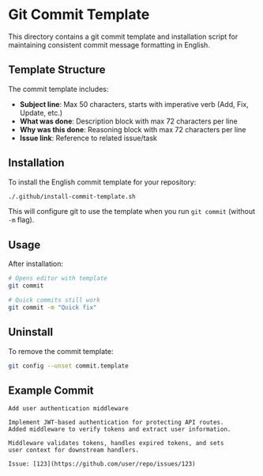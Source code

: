 # Git Commit Template

This directory contains a git commit template and installation script for maintaining consistent commit message formatting in English.

## Template Structure

The commit template includes:
- **Subject line**: Max 50 characters, starts with imperative verb (Add, Fix, Update, etc.)
- **What was done**: Description block with max 72 characters per line
- **Why was this done**: Reasoning block with max 72 characters per line  
- **Issue link**: Reference to related issue/task

## Installation

To install the English commit template for your repository:

```bash
./.github/install-commit-template.sh
```

This will configure git to use the template when you run `git commit` (without `-m` flag).

## Usage

After installation:

```bash
# Opens editor with template
git commit

# Quick commits still work
git commit -m "Quick fix"
```

## Uninstall

To remove the commit template:

```bash
git config --unset commit.template
```

## Example Commit

```
Add user authentication middleware

Implement JWT-based authentication for protecting API routes.
Added middleware to verify tokens and extract user information.

Middleware validates tokens, handles expired tokens, and sets
user context for downstream handlers.

Issue: [123](https://github.com/user/repo/issues/123)
